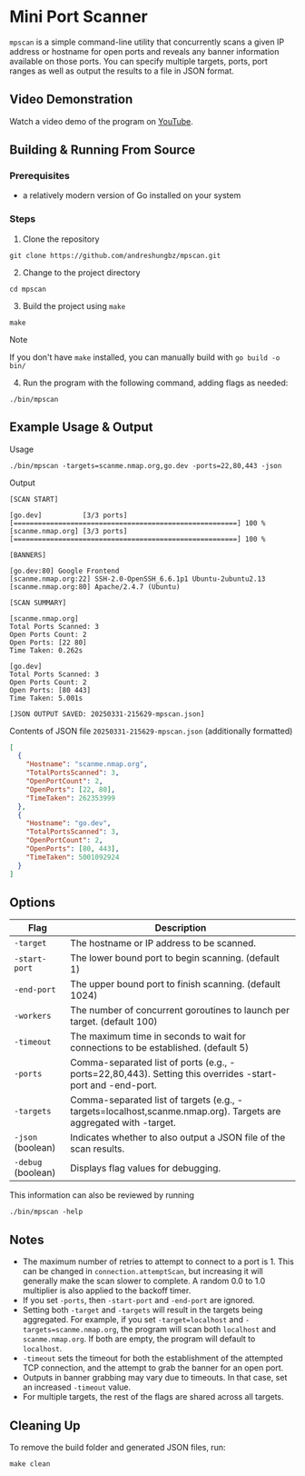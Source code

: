 # Mini Port Scanner

`mpscan` is a simple command-line utility that concurrently scans a given IP address or hostname for open ports and reveals any banner information available on those ports. You can specify multiple targets, ports, port ranges as well as output the results to a file in JSON format.

## Video Demonstration

Watch a video demo of the program on [YouTube](https://youtu.be/nHhIzGrHFOQ?si=21GqDZ6JCSVZ9zGK).

## Building & Running From Source

### Prerequisites

- a relatively modern version of Go installed on your system

### Steps

1. Clone the repository

```
git clone https://github.com/andreshungbz/mpscan.git
```

2. Change to the project directory

```
cd mpscan
```

3. Build the project using `make`

```
make
```

> [!NOTE]
> If you don't have `make` installed, you can manually build with `go build -o bin/`

4. Run the program with the following command, adding flags as needed:

```
./bin/mpscan
```

## Example Usage & Output

Usage

```
./bin/mpscan -targets=scanme.nmap.org,go.dev -ports=22,80,443 -json
```

Output

```
[SCAN START]

[go.dev]          [3/3 ports] [=======================================================] 100 %
[scanme.nmap.org] [3/3 ports] [=======================================================] 100 %

[BANNERS]

[go.dev:80] Google Frontend
[scanme.nmap.org:22] SSH-2.0-OpenSSH_6.6.1p1 Ubuntu-2ubuntu2.13
[scanme.nmap.org:80] Apache/2.4.7 (Ubuntu)

[SCAN SUMMARY]

[scanme.nmap.org]
Total Ports Scanned: 3
Open Ports Count: 2
Open Ports: [22 80]
Time Taken: 0.262s

[go.dev]
Total Ports Scanned: 3
Open Ports Count: 2
Open Ports: [80 443]
Time Taken: 5.001s

[JSON OUTPUT SAVED: 20250331-215629-mpscan.json]
```

Contents of JSON file `20250331-215629-mpscan.json` (additionally formatted)

```json
[
  {
    "Hostname": "scanme.nmap.org",
    "TotalPortsScanned": 3,
    "OpenPortCount": 2,
    "OpenPorts": [22, 80],
    "TimeTaken": 262353999
  },
  {
    "Hostname": "go.dev",
    "TotalPortsScanned": 3,
    "OpenPortCount": 2,
    "OpenPorts": [80, 443],
    "TimeTaken": 5001092924
  }
]
```

## Options

| Flag               | Description                                                                                                      |
| ------------------ | ---------------------------------------------------------------------------------------------------------------- |
| `-target`          | The hostname or IP address to be scanned.                                                                        |
| `-start-port`      | The lower bound port to begin scanning. (default 1)                                                              |
| `-end-port`        | The upper bound port to finish scanning. (default 1024)                                                          |
| `-workers`         | The number of concurrent goroutines to launch per target. (default 100)                                          |
| `-timeout`         | The maximum time in seconds to wait for connections to be established. (default 5)                               |
| `-ports`           | Comma-separated list of ports (e.g., -ports=22,80,443). Setting this overrides -start-port and -end-port.        |
| `-targets`         | Comma-separated list of targets (e.g., -targets=localhost,scanme.nmap.org). Targets are aggregated with -target. |
| `-json` (boolean)  | Indicates whether to also output a JSON file of the scan results.                                                |
| `-debug` (boolean) | Displays flag values for debugging.                                                                              |

This information can also be reviewed by running

```
./bin/mpscan -help
```

## Notes

- The maximum number of retries to attempt to connect to a port is 1. This can be changed in `connection.attemptScan`, but increasing it will generally make the scan slower to complete. A random 0.0 to 1.0 multiplier is also applied to the backoff timer.
- If you set `-ports`, then `-start-port` and `-end-port` are ignored.
- Setting both `-target` and `-targets` will result in the targets being aggregated. For example, if you set `-target=localhost` and `-targets=scanme.nmap.org`, the program will scan both `localhost` and `scanme.nmap.org`. If both are empty, the program will default to `localhost`.
- `-timeout` sets the timeout for both the establishment of the attempted TCP connection, and the attempt to grab the banner for an open port.
- Outputs in banner grabbing may vary due to timeouts. In that case, set an increased `-timeout` value.
- For multiple targets, the rest of the flags are shared across all targets.

## Cleaning Up

To remove the build folder and generated JSON files, run:

```
make clean
```
